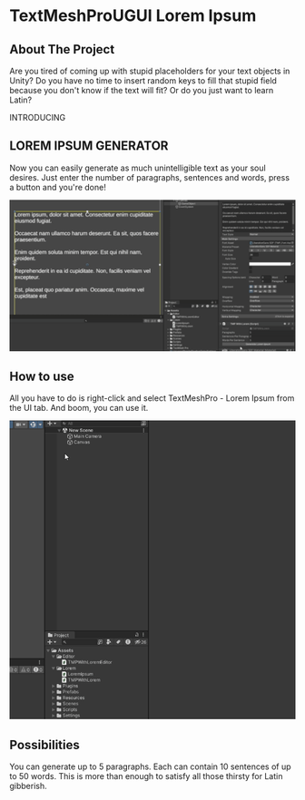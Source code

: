 # TextMeshProUGUI Lorem Ipsum

## About The Project

Are you tired of coming up with stupid placeholders for your text objects in Unity?
Do you have no time to insert random keys to fill that stupid field because you don't know if the text will fit?
Or do you just want to learn Latin?

INTRODUCING

## LOREM IPSUM GENERATOR

Now you can easily generate as much unintelligible text as your soul desires. 
Just enter the number of paragraphs, sentences and words, press a button and you're done!

![TMPWithLorem in action](lorem.gif)

## How to use

All you have to do is right-click and select TextMeshPro - Lorem Ipsum from the UI tab. And boom, you can use it.

![How to create TMPWithLorem object](lorem2.gif)

## Possibilities

You can generate up to 5 paragraphs. Each can contain 10 sentences of up to 50 words. This is more than enough to satisfy all those thirsty for Latin gibberish.
